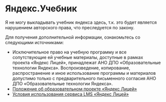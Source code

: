 # Яндекс.Учебник

Я не могу выкладывать учебник яндекса здесь, т.к. это будет является нарушением авторского права, что преследуется по закону.

Для получения дополнительной информации, ознакомьтесь со следующими источниками:

- Исключительное право на учебную программу и все сопутствующие ей учебные материалы, доступные в рамках проекта «Яндекс Лицей», принадлежат АНО ДПО «Образовательные технологии Яндекса». Воспроизведение, копирование, распространение и иное использование программы и материалов допустимо только с предварительного письменного согласия АНО ДПО «Образовательные технологии Яндекса».
- [Положение об образовательном проекте «Яндекс Лицей»](https://yandex.ru/legal/lyceum/)
- [Условия использования сервиса LMS «Яндекс Лицей»](https://yandex.ru/legal/lms_termsofuse/)
